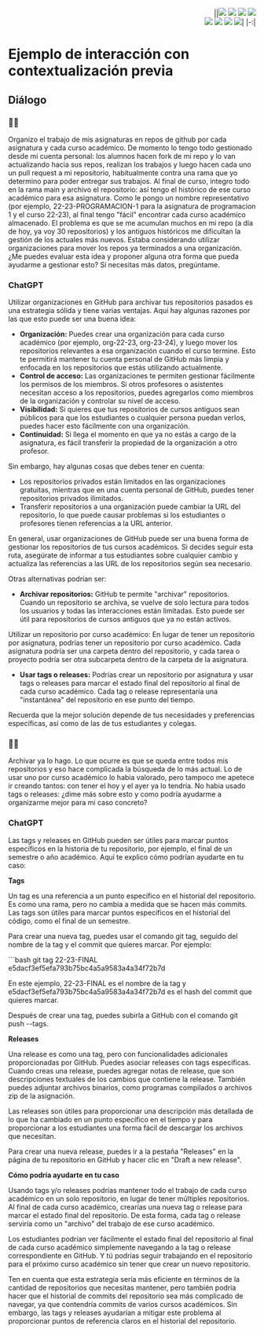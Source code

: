 <div align=right>

||[![](https://img.shields.io/badge/-Inicio-FFF?style=flat&logo=Emlakjet&logoColor=black)](/README.md) [![](https://img.shields.io/badge/-Introducción-FFF?style=flat&logo=abbrobotstudio&logoColor=black)](/documentos/intro.md) [![](https://img.shields.io/badge/-Modelos_de_lenguaje-FFF?style=flat&logo=LiveChat&logoColor=black)](/documentos/LLMs.md) [![](https://img.shields.io/badge/-Panorámica-FFF?style=flat&logo=openstreetmap&logoColor=black)](/documentos/panoramica.md)<br>  [![](https://img.shields.io/badge/-Prompts-FFF?style=flat&logo=Proton&logoColor=black)](/documentos/prompts/README.md) [![](https://img.shields.io/badge/-Ing,_de_prompts-FFF?style=flat&logo=googleearthengine&logoColor=black)](/documentos/ingenieriaDePrompts/README.md) [![](https://img.shields.io/badge/-Patrones-FFF?style=flat&logo=textpattern&logoColor=black)](/documentos/ingenieriaDePrompts/patrones/README.md) [![](https://img.shields.io/badge/-Casos_de_uso-FFF?style=flat&logo=gitbook&logoColor=black)](/documentos/casosDeUso/README.md)|
|-:|

</div>

# Ejemplo de interacción con contextualización previa


## Diálogo


### 👨‍💻

Organizo el trabajo de mis asignaturas en repos de github por cada asignatura y cada curso académico. De momento lo tengo todo gestionado desde mi cuenta personal: los alumnos hacen fork de mi repo y lo van actualizando hacia sus repos, realizan los trabajos y luego hacen cada uno un pull request a mi repositorio, habitualmente contra una rama que yo determino para poder entregar sus trabajos. Al final de curso, integro todo en la rama main y archivo el repositorio: así tengo el histórico de ese curso académico para esa asignatura. Como le pongo un nombre representativo (por ejemplo, 22-23-PROGRAMACION-1 para la asignatura de programacion 1 y el curso 22-23), al final tengo "fácil" encontrar cada curso académico almacenado. El problema es que se me acumulan muchos en mi repo (a día de hoy, ya voy 30 repositorios) y los antiguos históricos me dificultan la gestión de los actuales más nuevos. Estaba considerando utilizar organizaciones para mover los repos ya terminados a una organización. ¿Me puedes evaluar esta idea y proponer alguna otra forma que pueda ayudarme a gestionar esto? Si necesitas más datos, pregúntame.

### ChatGPT

Utilizar organizaciones en GitHub para archivar tus repositorios pasados es una estrategia sólida y tiene varias ventajas. Aquí hay algunas razones por las que esto puede ser una buena idea:

- **Organización:** Puedes crear una organización para cada curso académico (por ejemplo, org-22-23, org-23-24), y luego mover los repositorios relevantes a esa organización cuando el curso termine. Esto te permitirá mantener tu cuenta personal de GitHub más limpia y enfocada en los repositorios que estás utilizando actualmente.
- **Control de acceso:** Las organizaciones te permiten gestionar fácilmente los permisos de los miembros. Si otros profesores o asistentes necesitan acceso a los repositorios, puedes agregarlos como miembros de la organización y controlar su nivel de acceso.
- **Visibilidad:** Si quieres que tus repositorios de cursos antiguos sean públicos para que los estudiantes o cualquier persona puedan verlos, puedes hacer esto fácilmente con una organización.
- **Continuidad:** Si llega el momento en que ya no estás a cargo de la asignatura, es fácil transferir la propiedad de la organización a otro profesor.

Sin embargo, hay algunas cosas que debes tener en cuenta:

- Los repositorios privados están limitados en las organizaciones gratuitas, mientras que en una cuenta personal de GitHub, puedes tener repositorios privados ilimitados.
- Transferir repositorios a una organización puede cambiar la URL del repositorio, lo que puede causar problemas si los estudiantes o profesores tienen referencias a la URL anterior.

En general, usar organizaciones de GitHub puede ser una buena forma de gestionar los repositorios de tus cursos académicos. Si decides seguir esta ruta, asegúrate de informar a tus estudiantes sobre cualquier cambio y actualiza las referencias a las URL de los repositorios según sea necesario.

Otras alternativas podrían ser:

- **Archivar repositorios:** GitHub te permite "archivar" repositorios. Cuando un repositorio se archiva, se vuelve de solo lectura para todos los usuarios y todas las interacciones están limitadas. Esto puede ser útil para repositorios de cursos antiguos que ya no están activos.

Utilizar un repositorio por curso académico: En lugar de tener un repositorio por asignatura, podrías tener un repositorio por curso académico. Cada asignatura podría ser una carpeta dentro del repositorio, y cada tarea o proyecto podría ser otra subcarpeta dentro de la carpeta de la asignatura.

- **Usar tags o releases:** Podrías crear un repositorio por asignatura y usar tags o releases para marcar el estado final del repositorio al final de cada curso académico. Cada tag o release representaría una "instantánea" del repositorio en ese punto del tiempo.

Recuerda que la mejor solución depende de tus necesidades y preferencias específicas, así como de las de tus estudiantes y colegas.

### 👨‍💻

Archivar ya lo hago. Lo que ocurre es que se queda entre todos mis repositorios y eso hace complicada la búsqueda de lo más actual. Lo de usar uno por curso académico lo habia valorado, pero tampoco me apetece ir creando tantos: con tener el hoy y el ayer ya lo tendría. No habia usado tags o releases: ¿dime más sobre esto y como podría ayudarme a organizarme mejor para mi caso concreto?

### ChatGPT

Las tags y releases en GitHub pueden ser útiles para marcar puntos específicos en la historia de tu repositorio, por ejemplo, el final de un semestre o año académico. Aquí te explico cómo podrían ayudarte en tu caso:

**Tags**

Un tag es una referencia a un punto específico en el historial del repositorio. Es como una rama, pero no cambia a medida que se hacen más commits. Las tags son útiles para marcar puntos específicos en el historial del código, como el final de un semestre.

Para crear una nueva tag, puedes usar el comando git tag, seguido del nombre de la tag y el commit que quieres marcar. Por ejemplo:

´´´bash
git tag 22-23-FINAL e5dacf3ef5efa793b75bc4a5a9583a4a34f72b7d

En este ejemplo, 22-23-FINAL es el nombre de la tag y e5dacf3ef5efa793b75bc4a5a9583a4a34f72b7d es el hash del commit que quieres marcar.

Después de crear una tag, puedes subirla a GitHub con el comando git push --tags.

**Releases**

Una release es como una tag, pero con funcionalidades adicionales proporcionadas por GitHub. Puedes asociar releases con tags específicas. Cuando creas una release, puedes agregar notas de release, que son descripciones textuales de los cambios que contiene la release. También puedes adjuntar archivos binarios, como programas compilados o archivos zip de la asignación.

Las releases son útiles para proporcionar una descripción más detallada de lo que ha cambiado en un punto específico en el tiempo y para proporcionar a los estudiantes una forma fácil de descargar los archivos que necesitan.

Para crear una nueva release, puedes ir a la pestaña "Releases" en la página de tu repositorio en GitHub y hacer clic en "Draft a new release".

**Cómo podría ayudarte en tu caso**

Usando tags y/o releases podrías mantener todo el trabajo de cada curso académico en un solo repositorio, en lugar de tener múltiples repositorios. Al final de cada curso académico, crearías una nueva tag o release para marcar el estado final del repositorio. De esta forma, cada tag o release serviría como un "archivo" del trabajo de ese curso académico.

Los estudiantes podrían ver fácilmente el estado final del repositorio al final de cada curso académico simplemente navegando a la tag o release correspondiente en GitHub. Y tú podrías seguir trabajando en el repositorio para el próximo curso académico sin tener que crear un nuevo repositorio.

Ten en cuenta que esta estrategia sería más eficiente en términos de la cantidad de repositorios que necesitas mantener, pero también podría hacer que el historial de commits del repositorio sea más complicado de navegar, ya que contendría commits de varios cursos académicos. Sin embargo, las tags y releases ayudarían a mitigar este problema al proporcionar puntos de referencia claros en el historial del repositorio.

